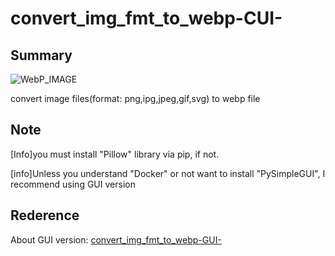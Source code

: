 # convert_img_fmt_to_webp-CUI-
## Summary
![WebP_IMAGE](https://developers.google.com/static/speed/webp/images/webplogo.png)

convert image files(format: png,ipg,jpeg,gif,svg) to webp file

## Note
[Info]you must install "Pillow" library via pip, if not.

[info]Unless you understand "Docker" or not want to install "PySimpleGUI", I recommend using GUI version

## Rederence
About GUI version: [convert_img_fmt_to_webp-GUI-](https://github.com/myon-bioinformatics/convert_img_fmt_to_webp-GUI-)
